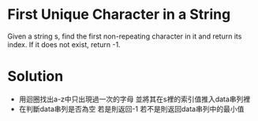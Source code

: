 # First Unique Character in a String

Given a string s, find the first non-repeating character in it and return its index. If it does not exist, return -1.

# Solution

- 用迴圈找出a-z中只出現過一次的字母 並將其在s裡的索引值推入data串列裡
- 在判斷data串列是否為空 若是則返回-1 若不是則返回data串列中的最小值